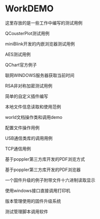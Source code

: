 # WorkDEMO
这里存放的是一些工作中编写的测试用例

QCousterPlot测试用例

miniBlink开发的内嵌浏览器测试用例

AES测试用例

QChart官方例子

联网WINDOWS服务器获取当前时间

RSA非对称加密测试用例

简单的自定义插件编写

本地文件信息读取和使用范例

world文档操作类和调用demo

配置文件操作用例

USB通信类库的调用用例

TCP通信用例

基于poppler第三方库开发的PDF浏览方式

基于poppler第三方库开发的PDF浏览器

一个固件升级的例子附带文件十六进制读取显示

使用windows接口直接调用打印机

版本管理使用的固件升级系统

测试管理脚本调用软件